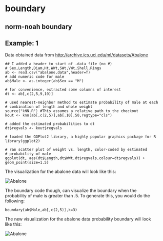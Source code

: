 boundary
========

norm-noah boundary
-----------------------

Example: 1
-----------------

Data obtained data from 
  http://archive.ics.uci.edu/ml/datasets/Abalone
  
```{r }
## I added a header to start of .data file (no #)
# Sex,Length,Diam,Ht,WWt,SWt,VWt,Shell,Rings
ab <- read.csv("abalone.data",header=T)
# add numeric code for male
ab$Male <- as.integer(ab$Sex == "M")

# for convenience, extracted some columns of interest
dt <- ab[,c(2,5,9,10)]

# used nearest-neighbor method to estimate probability of male at each
# combination of length and whole weight
source("kNN.R") #This assumes a relative path to the checkout
kout <- knn(ab[,c(2,5)],ab[,10],50,regtype="cls")

# added the estimated probabilities to dt
dt$regvals <- kout$regvals

# loaded the GGPlot2 library, a highly popular graphics package for R
library(ggplot2)

# ran scatter plot of weight vs. length, color-coded by estimated
# probability of male
ggplot(dt, aes(dt$Length,dt$WWt,dt$regvals,colour=dt$regvals)) + geom_point(size=1.5)
```

The visualization for the abalone data will look like this:

![Abalone](https://raw.github.com/noahgift/boundary/master/images/abalone.png)

The boundary code though, can visualize the boundary when the probability of male is greater than .5.
To generate this, you would do the following:

```{r }
boundary(ab$Male,ab[,c(2,5)],k=3)
```
The new visualization for the abalone data probability boundary will look like this:

![Abalone](https://raw.github.com/noahgift/boundary/master/images/boundary.png)
